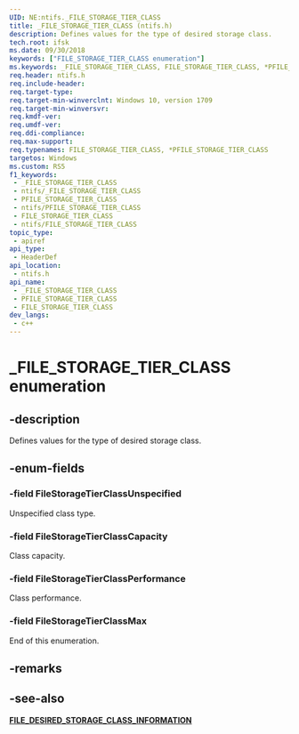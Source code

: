 ```yaml
---
UID: NE:ntifs._FILE_STORAGE_TIER_CLASS
title: _FILE_STORAGE_TIER_CLASS (ntifs.h)
description: Defines values for the type of desired storage class.
tech.root: ifsk
ms.date: 09/30/2018
keywords: ["FILE_STORAGE_TIER_CLASS enumeration"]
ms.keywords: _FILE_STORAGE_TIER_CLASS, FILE_STORAGE_TIER_CLASS, *PFILE_STORAGE_TIER_CLASS,
req.header: ntifs.h
req.include-header: 
req.target-type: 
req.target-min-winverclnt: Windows 10, version 1709
req.target-min-winversvr: 
req.kmdf-ver: 
req.umdf-ver: 
req.ddi-compliance: 
req.max-support: 
req.typenames: FILE_STORAGE_TIER_CLASS, *PFILE_STORAGE_TIER_CLASS
targetos: Windows
ms.custom: RS5
f1_keywords:
 - _FILE_STORAGE_TIER_CLASS
 - ntifs/_FILE_STORAGE_TIER_CLASS
 - PFILE_STORAGE_TIER_CLASS
 - ntifs/PFILE_STORAGE_TIER_CLASS
 - FILE_STORAGE_TIER_CLASS
 - ntifs/FILE_STORAGE_TIER_CLASS
topic_type:
 - apiref
api_type:
 - HeaderDef
api_location:
 - ntifs.h
api_name:
 - _FILE_STORAGE_TIER_CLASS
 - PFILE_STORAGE_TIER_CLASS
 - FILE_STORAGE_TIER_CLASS
dev_langs:
 - c++
---
```


# _FILE_STORAGE_TIER_CLASS enumeration


## -description

Defines values for the type of desired storage class.

## -enum-fields

### -field FileStorageTierClassUnspecified 

Unspecified class type.

### -field FileStorageTierClassCapacity 

Class capacity.

### -field FileStorageTierClassPerformance 

Class performance.

### -field FileStorageTierClassMax 

End of this enumeration.

## -remarks

## -see-also

[**FILE_DESIRED_STORAGE_CLASS_INFORMATION**](ns-ntifs-_file_desired_storage_class_information.md)

